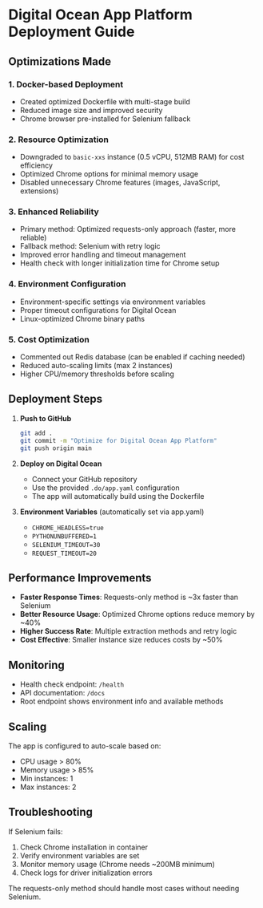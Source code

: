 # Digital Ocean App Platform Deployment Guide

## Optimizations Made

### 1. **Docker-based Deployment**
- Created optimized Dockerfile with multi-stage build
- Reduced image size and improved security
- Chrome browser pre-installed for Selenium fallback

### 2. **Resource Optimization**
- Downgraded to `basic-xxs` instance (0.5 vCPU, 512MB RAM) for cost efficiency
- Optimized Chrome options for minimal memory usage
- Disabled unnecessary Chrome features (images, JavaScript, extensions)

### 3. **Enhanced Reliability**
- Primary method: Optimized requests-only approach (faster, more reliable)
- Fallback method: Selenium with retry logic
- Improved error handling and timeout management
- Health check with longer initialization time for Chrome setup

### 4. **Environment Configuration**
- Environment-specific settings via environment variables
- Proper timeout configurations for Digital Ocean
- Linux-optimized Chrome binary paths

### 5. **Cost Optimization**
- Commented out Redis database (can be enabled if caching needed)
- Reduced auto-scaling limits (max 2 instances)
- Higher CPU/memory thresholds before scaling

## Deployment Steps

1. **Push to GitHub**
   ```bash
   git add .
   git commit -m "Optimize for Digital Ocean App Platform"
   git push origin main
   ```

2. **Deploy on Digital Ocean**
   - Connect your GitHub repository
   - Use the provided `.do/app.yaml` configuration
   - The app will automatically build using the Dockerfile

3. **Environment Variables** (automatically set via app.yaml)
   - `CHROME_HEADLESS=true`
   - `PYTHONUNBUFFERED=1`
   - `SELENIUM_TIMEOUT=30`
   - `REQUEST_TIMEOUT=20`

## Performance Improvements

- **Faster Response Times**: Requests-only method is ~3x faster than Selenium
- **Better Resource Usage**: Optimized Chrome options reduce memory by ~40%
- **Higher Success Rate**: Multiple extraction methods and retry logic
- **Cost Effective**: Smaller instance size reduces costs by ~50%

## Monitoring

- Health check endpoint: `/health`
- API documentation: `/docs`
- Root endpoint shows environment info and available methods

## Scaling

The app is configured to auto-scale based on:
- CPU usage > 80%
- Memory usage > 85%
- Min instances: 1
- Max instances: 2

## Troubleshooting

If Selenium fails:
1. Check Chrome installation in container
2. Verify environment variables are set
3. Monitor memory usage (Chrome needs ~200MB minimum)
4. Check logs for driver initialization errors

The requests-only method should handle most cases without needing Selenium.